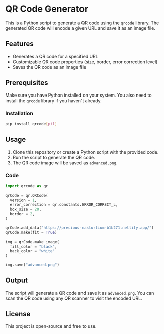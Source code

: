 # QR Code Generator

This is a Python script to generate a QR code using the `qrcode` library. The generated QR code will encode a given URL and save it as an image file.

## Features
- Generates a QR code for a specified URL
- Customizable QR code properties (size, border, error correction level)
- Saves the QR code as an image file

## Prerequisites
Make sure you have Python installed on your system. You also need to install the `qrcode` library if you haven't already.

### Installation
```sh
pip install qrcode[pil]
```

## Usage
1. Clone this repository or create a Python script with the provided code.
2. Run the script to generate the QR code.
3. The QR code image will be saved as `advanced.png`.

### Code
```python
import qrcode as qr

qrCode = qr.QRCode(
  version = 1,
  error_correction = qr.constants.ERROR_CORRECT_L,
  box_size = 20,
  border = 2,
)

qrCode.add_data("https://precious-nasturtium-b1b271.netlify.app/")
qrCode.make(fit = True)

img = qrCode.make_image(
  fill_color = "black",
  back_color = "white"
)

img.save("advanced.png")
```

## Output
The script will generate a QR code and save it as `advanced.png`. You can scan the QR code using any QR scanner to visit the encoded URL.

## License
This project is open-source and free to use.

